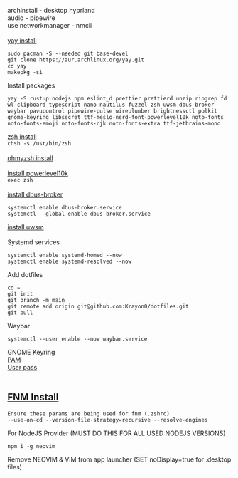 archinstall - desktop hyprland
<br>
audio - pipewire
<br>
use networkmanager - nmcli
<br>
<br>
[yay install](https://github.com/Jguer/yay?tab=readme-ov-file#installation)
```
sudo pacman -S --needed git base-devel
git clone https://aur.archlinux.org/yay.git
cd yay
makepkg -si
```
Install packages
```
yay -S rustup nodejs npm eslint_d prettier prettierd unzip ripgrep fd wl-clipboard typescript nano nautilus fuzzel zsh uwsm dbus-broker waybar pavucontrol pipewire-pulse wireplumber brightnessctl polkit gnome-keyring libsecret ttf-meslo-nerd-font-powerlevel10k noto-fonts noto-fonts-emoji noto-fonts-cjk noto-fonts-extra ttf-jetbrains-mono
```
[zsh install](https://github.com/ohmyzsh/ohmyzsh/wiki/Installing-ZSH)
<br>
`chsh -s /usr/bin/zsh`
<br>
<br>
[ohmyzsh install](https://github.com/ohmyzsh/ohmyzsh?tab=readme-ov-file#basic-installation)
<br>
<br>
[install powerlevel10k](https://github.com/romkatv/powerlevel10k?tab=readme-ov-file#oh-my-zsh)
<br>
`exec zsh`
<br>
<br>
[install dbus-broker](https://github.com/bus1/dbus-broker/wiki)
```
systemctl enable dbus-broker.service
systemctl --global enable dbus-broker.service
```
[install uwsm](https://wiki.hyprland.org/Useful-Utilities/Systemd-start/)
<br>
<br>
Systemd services
```
systemctl enable systemd-homed --now
systemctl enable systemd-resolved --now
```
Add dotfiles
```
cd ~
git init
git branch -m main
git remote add origin git@github.com:Krayon0/dotfiles.git
git pull
```
Waybar
```
systemctl --user enable --now waybar.service
```
GNOME Keyring<br>
[PAM](https://wiki.archlinux.org/title/GNOME/Keyring#PAM_step)<br>
[User pass](https://wiki.archlinux.org/title/GNOME/Keyring#Automatically_change_keyring_password_with_user_password)<br>
<br>
## [FNM Install](https://github.com/Schniz/fnm?tab=readme-ov-file#using-a-script-macoslinux)
```
Ensure these params are being used for fnm (.zshrc) 
--use-on-cd --version-file-strategy=recursive --resolve-engines
```
For NodeJS Provider (MUST DO THIS FOR ALL USED NODEJS VERSIONS)
```
npm i -g neovim
```
Remove NEOVIM & VIM from app launcher (SET noDisplay=true for .desktop files)
